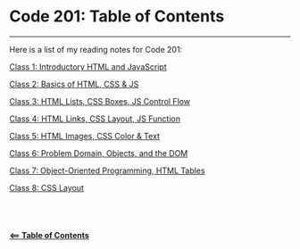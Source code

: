 # Code 201: Table of Contents  

-----

Here is a list of my reading notes for Code 201:

[Class 1: Introductory HTML and JavaScript](class-01.md)

[Class 2: Basics of HTML, CSS & JS](class-02.md)

[Class 3: HTML Lists, CSS Boxes, JS Control Flow](class-03.md)

[Class 4: HTML Links, CSS Layout, JS Function](class-04.md)

[Class 5: HTML Images, CSS Color & Text](class-05.md)

[Class 6: Problem Domain, Objects, and the DOM](class-06.md)

[Class 7: Object-Oriented Programming, HTML Tables](class-07.md)

[Class 8: CSS Layout](class-08.md)
\
\
\
\
\
[**<== Table of Contents**](../README.md)
